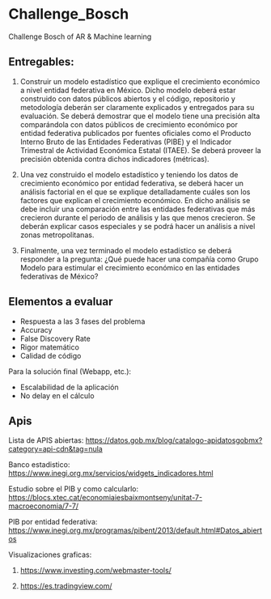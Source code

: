 # Challenge_Bosch
Challenge Bosch of AR &amp; Machine learning

## Entregables:
1. Construir un modelo estadístico que explique el crecimiento económico a nivel entidad federativa en México. Dicho modelo deberá estar construido con datos públicos abiertos y el código, repositorio y metodología deberán ser claramente explicados y entregados para su evaluación. Se deberá demostrar que el modelo tiene una precisión alta comparándola con datos públicos de crecimiento económico por entidad federativa publicados por fuentes oficiales como el Producto Interno Bruto de las Entidades Federativas (PIBE) y el Indicador Trimestral de Actividad Económica Estatal (ITAEE). Se deberá proveer la precisión obtenida contra dichos indicadores (métricas).

2. Una vez construido el modelo estadístico y teniendo los datos de crecimiento económico por entidad federativa, se deberá hacer un análisis factorial en el que se explique detalladamente cuáles son los factores que explican el crecimiento económico. En dicho análisis se debe incluir una comparación entre las entidades federativas que más crecieron durante el periodo de análisis y las que menos crecieron. Se deberán explicar casos especiales y se podrá hacer un análisis a nivel zonas metropolitanas.

3. Finalmente, una vez terminado el modelo estadístico se deberá responder a la pregunta: ¿Qué puede hacer una compañía como Grupo Modelo para estimular el crecimiento económico en las entidades federativas de México?

## Elementos a evaluar
* Respuesta a las 3 fases del problema
* Accuracy
* False Discovery Rate
* Rigor matemático
* Calidad de código

Para la solución final (Webapp, etc.):

* Escalabilidad de la aplicación
* No delay en el cálculo

## Apis
Lista de APIS abiertas:
https://datos.gob.mx/blog/catalogo-apidatosgobmx?category=api-cdn&tag=nula

Banco estadistico:
https://www.inegi.org.mx/servicios/widgets_indicadores.html

Estudio sobre el PIB y como calcularlo:
https://blocs.xtec.cat/economiaiesbaixmontseny/unitat-7-macroeconomia/7-7/

PIB por entidad federativa:
https://www.inegi.org.mx/programas/pibent/2013/default.html#Datos_abiertos

Visualizaciones graficas:
1. https://www.investing.com/webmaster-tools/

2. https://es.tradingview.com/